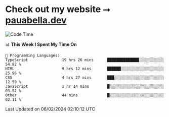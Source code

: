 # Check out my website ⭢ [pauabella.dev](https://pauabella.dev)

<!--START_SECTION:waka-->
![Code Time](http://img.shields.io/badge/Code%20Time-2%2C960%20hrs%2039%20mins-blue)

📊 **This Week I Spent My Time On** 

```text
💬 Programming Languages: 
TypeScript               19 hrs 26 mins      ██████████████░░░░░░░░░░░   54.82 % 
HTML                     9 hrs 12 mins       ██████░░░░░░░░░░░░░░░░░░░   25.96 % 
CSS                      4 hrs 27 mins       ███░░░░░░░░░░░░░░░░░░░░░░   12.59 % 
JavaScript               1 hr 14 mins        █░░░░░░░░░░░░░░░░░░░░░░░░   03.52 % 
Other                    44 mins             █░░░░░░░░░░░░░░░░░░░░░░░░   02.11 % 
```


 Last Updated on 06/02/2024 02:10:12 UTC
<!--END_SECTION:waka-->
